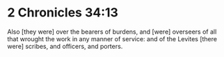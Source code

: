 # 2 Chronicles 34:13

Also [they were] over the bearers of burdens, and [were] overseers of all that wrought the work in any manner of service: and of the Levites [there were] scribes, and officers, and porters.